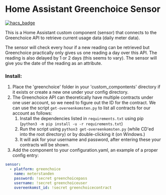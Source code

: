 # Home Assistant Greenchoice Sensor
[![hacs_badge](https://img.shields.io/badge/HACS-Default-orange.svg)](https://github.com/custom-components/hacs)

This is a Home Assistant custom component (sensor) that connects to the Greenchoice API to retrieve current usage data (daily meter data).

The sensor will check every hour if a new reading can be retrieved but Greenchoice practically only gives us one reading a day over this API. The reading is also delayed by 1 or 2 days (this seems to vary). The sensor will give you the date of the reading as an attribute.

### Install:

[//]: # (1. Search for 'greenchoice' in [HACS]&#40;https://hacs.xyz/&#41;. )

[//]: # (    *OR*)
1. Place the 'greenchoice' folder in your 'custom_compontents' directory if it exists or create a new one under your config directory.
2. The Greenchoice API can theoretically have multiple contracts under one user account, so we need to figure out the ID for the contract. We can use the script `get-overeenkomsten.py` to list all contracts for our account as follows:
   1. Install the dependencies listed in `requirements.txt` using pip (`python3 -m pip install -u -r requirements.txt`)
   2. Run the script using `python3 get-overeenkomsten.py` (while CD'ed into the root directory) or by double-clicking it (on Windows.)
   3. It will ask for your username and password, after entering these your contracts will be shown.
3. Add the component to your configuration.yaml, an example of a proper config entry:

```YAML
sensor:
  - platform: greenchoice
    name: meterstanden
    password: !secret greenchoicepass
    username: !secret greenchoiceuser
    overeenkomst_id: !secret greenchoicecontract
```
